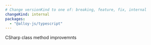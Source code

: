 ```yaml
---
# Change versionKind to one of: breaking, feature, fix, internal
changeKind: internal
packages:
  - "@alloy-js/typescript"
---
```


CSharp class method improvemnts
